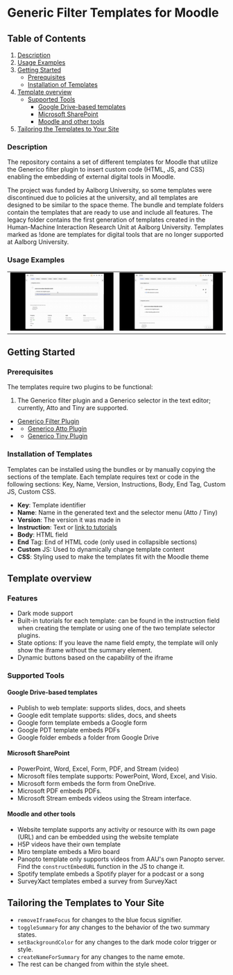 # Generic Filter Templates for Moodle

## Table of Contents
1. [Description](#description)
2. [Usage Examples](#usage-examples)
3. [Getting Started](#getting-started)
   - [Prerequisites](#prerequisites)
   - [Installation of Templates](#installation-of-templates)
4. [Template overview](#template-overview)
   - [Supported Tools](#supported-tools)
     - [Google Drive-based templates](#google-drive-based-templates)
     - [Microsoft SharePoint](#microsoft-sharepoint)
     - [Moodle and other tools](#moodle-and-other-tools)
6. [Tailoring the Templates to Your Site](#tailoring-the-templates-to-your-site)


### Description
The repository contains a set of different templates for Moodle that utilize the Generico filter plugin to insert custom code (HTML, JS, and CSS) enabling the embedding of external digital tools in Moodle.

The project was funded by Aalborg University, so some templates were discontinued due to policies at the university, and all templates are designed to be similar to the space theme. The bundle and template folders contain the templates that are ready to use and include all features. The legacy folder contains the first generation of templates created in the Human-Machine Interaction Research Unit at Aalborg University. Templates marked as !done are templates for digital tools that are no longer supported at Aalborg University.

### Usage Examples
<table style="margin-left: auto; margin-right: auto; border: none;">
 <tr>
 <td style="text-align: center; border: none;"><img src="https://github.com/SteffenLehmann/Generico-Filter-Templates/blob/main/Media/ReadMe/Showcase.gif" style="max-width: 100%;"/></td>
 <td style="text-align: center; border: none;"><img src="https://github.com/SteffenLehmann/Generico-Filter-Templates/blob/main/Media/ReadMe/Showcase-2.gif" style="max-width: 100%;"/></td>
 </tr>
</table>





## Getting Started

### Prerequisites
The templates require two plugins to be functional: 
1. The Generico filter plugin and a Generico selector in the text editor; currently, Atto and Tiny are supported.
- [Generico Filter Plugin](https://moodle.org/plugins/filter_generico)
- - [Generico Atto Plugin](https://moodle.org/plugins/atto_generico)
- - [Generico Tiny Plugin](https://moodle.org/plugins/tiny_generico)

### Installation of Templates
Templates can be installed using the bundles or by manually copying the sections of the template. Each template requires text or code in the following sections: Key, Name, Version, Instructions, Body, End Tag, Custom JS, Custom CSS.
- **Key**: Template identifier
- **Name**: Name in the generated text and the selector menu (Atto / Tiny)
- **Version**: The version it was made in
- **Instruction**: Text or [link to tutorials](https://docs.moodle.org/403/en/Installing_plugins#Installing_directly_from_the_Moodle_plugins_directory)
- **Body**: HTML field
- **End** Tag: End of HTML code (only used in collapsible sections)
- **Custom** JS: Used to dynamically change template content
- **CSS**: Styling used to make the templates fit with the Moodle theme

## Template overview
### Features
- Dark mode support
- Built-in tutorials for each template: can be found in the instruction field when creating the template or using one of the two template selector plugins.
- State options: If you leave the name field empty, the template will only show the iframe without the summary element.
- Dynamic buttons based on the capability of the iframe

### Supported Tools

#### Google Drive-based templates
- Publish to web template: supports slides, docs, and sheets
- Google edit template supports: slides, docs, and sheets
- Google form template embeds a Google form
- Google PDT template embeds PDFs
- Google folder embeds a folder from Google Drive

#### Microsoft SharePoint
- PowerPoint, Word, Excel, Form, PDF, and Stream (video)
- Microsoft files template supports: PowerPoint, Word, Excel, and Visio.
- Microsoft form embeds the form from OneDrive.
- Microsoft PDF embeds PDFs.
- Microsoft Stream embeds videos using the Stream interface.

#### Moodle and other tools
- Website template supports any activity or resource with its own page (URL) and can be embedded using the website template
- H5P videos have their own template
- Miro template embeds a Miro board
- Panopto template only supports videos from AAU's own Panopto server. Find the `constructEmbedURL` function in the JS to change it.
- Spotify template embeds a Spotify player for a podcast or a song
- SurveyXact templates embed a survey from SurveyXact

## Tailoring the Templates to Your Site
- `removeIframeFocus` for changes to the blue focus signifier.
- `toggleSummary` for any changes to the behavior of the two summary states.
- `setBackgroundColor` for any changes to the dark mode color trigger or style.
- `createNameForSummary` for any changes to the name emote.
- The rest can be changed from within the style sheet.
